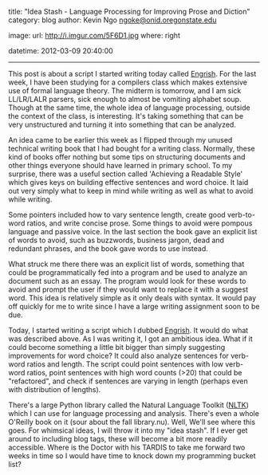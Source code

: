 title: "Idea Stash - Language Processing for Improving Prose and Diction"
category: blog
author: Kevin Ngo <ngoke@onid.oregonstate.edu>

image:
    url: http://i.imgur.com/5F6D1.jpg
    where: right

datetime: 2012-03-09 20:40:00

---

This post is about a script I started writing today called
[Engrish](http://github.com/ngokevin/engrish). For the last week, I have been
studying for a compilers class which makes extensive use of formal language
theory. The midterm is tomorrow, and I am sick LL/LR/LALR parsers, sick enough
to almost be vomiting alphabet soup. Though at the same time, the whole idea of
language processing, outside the context of the class, is interesting. It's
taking something that can be very unstructured and turning it into something
that can be analyzed.

An idea came to be earlier this week as I flipped through my unused
technical writing book that I had bought for a writing class. Normally, these
kind of books offer nothing but some tips on structuring documents and other
things everyone should have learned in primary school. To my surprise, there
was a useful section called 'Achieving a Readable Style' which gives keys
on building effective sentences and word choice. It laid out very simply
what to keep in mind while writing as well as what to avoid while writing.

Some pointers included how to vary sentence length, create good verb-to-word
ratios, and write concise prose.  Some things to avoid were pompous language
and passive voice. In the last section the book gave an explicit list of words
to avoid, such as buzzwords, business jargon, dead and redundant phrases, and
the book gave words to use instead.

What struck me there there was an explicit list of words, something that could
be programmatically fed into a program and be used to analyze an document such
as an essay. The program would look for these words to avoid and prompt the
user if they would want to replace it with a suggest word. This idea is
relatively simple as it only deals with syntax. It would pay off quickly for me
to write since I have a large writing assignment soon to be due.

Today, I started writing a script which I dubbed
[Engrish](http://github.com/ngokevin/engrish). It would do what was described
above. As I was writing it, I got an ambitious idea. What if it could become
something a little bit bigger than simply suggesting improvements for word
choice? It could also analyze sentences for verb-word ratios and length. The
script could point sentences with low verb-word ratios, point sentences with
high word counts (>20) that could be "refactored", and check if sentences
are varying in length (perhaps even with distribution of lengths).

There's a large Python library called the Natural Language Toolkit
([NLTK](http://nltk.org)) which I can use for language processing and analysis.
There's even a whole O'Reilly book on it (sour about the fall library.nu).
Well, We'll see where this goes. For whimsical ideas, I will throw it into my
"idea stash".  If I ever get around to including blog tags, these will become a
bit more readily accessible. Where is the Doctor with his TARDIS to take me
forward two weeks in time so I would have time to knock down my programming
bucket list?
